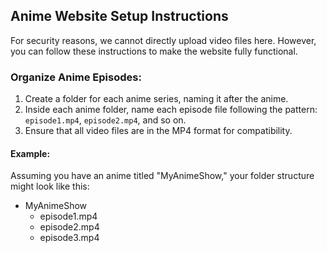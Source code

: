 ## Anime Website Setup Instructions

For security reasons, we cannot directly upload video files here. However, you can follow these instructions to make the website fully functional.

### Organize Anime Episodes:

1. Create a folder for each anime series, naming it after the anime.
2. Inside each anime folder, name each episode file following the pattern: `episode1.mp4`, `episode2.mp4`, and so on.
3. Ensure that all video files are in the MP4 format for compatibility.

#### Example:

Assuming you have an anime titled "MyAnimeShow," your folder structure might look like this:

* MyAnimeShow
    * episode1.mp4
    * episode2.mp4
    * episode3.mp4
